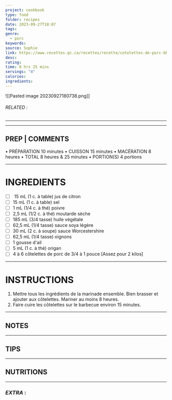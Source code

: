 ```yaml
---
project: cookbook
type: food
folder: recipes
date: 2023-09-27T18:07
tags: 
genre:
  - porc
keywords: 
source: Sophie
link: https://www.recettes.qc.ca/recettes/recette/cotelettes-de-porc-bbq-112611
desc: 
rating: 
time: 8 hrs 25 mins
servings: "4"
calories: 
ingredients:
---
```


![[Pasted image 20230927180738.png]]
###### *RELATED* : 
---


---
## PREP | COMMENTS

• PRÉPARATION 10 minutes
• CUISSON 15 minutes
• MACÉRATION 8 heures
• TOTAL 8 heures & 25 minutes
• PORTION(S) 4 portions

---
# INGREDIENTS

- [ ]  15 mL (1 c. à table) jus de citron
- [ ] 15 mL (1 c. à table) sel
- [ ] 1 mL (1/4 c. à thé) poivre
- [ ] 2,5 mL (1/2 c. à thé) moutarde sèche
- [ ] 185 mL (3/4 tasse) huile végétale
- [ ] 62,5 mL (1/4 tasse) sauce soya légère
- [ ] 30 mL (2 c. à soupe) sauce Worcestershire
- [ ] 62,5 mL (1/4 tasse) oignons
- [ ] 1 gousse d'ail
- [ ] 5 mL (1 c. à thé) origan
- [ ] 4 à 6 côtelettes de porc de 3/4 à 1 pouce [Assez pour 2 kilos]

---
# INSTRUCTIONS

1. Mettre tous les ingrédients de la marinade ensemble. Bien brasser et ajouter aux côtelettes. Mariner au moins 8 heures.
2. Faire cuire les côtelettes sur le barbecue environ 15 minutes.

---
## NOTES



---
## TIPS



---
## NUTRITIONS



---
### *EXTRA* :



